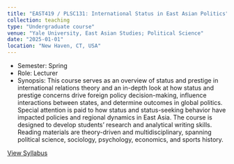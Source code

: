 ```yaml
---
title: "EAST419 / PLSC131: International Status in East Asian Politics"
collection: teaching
type: "Undergraduate course"
venue: "Yale University, East Asian Studies; Political Science"
date: "2025-01-01"
location: "New Haven, CT, USA"
---
```

* Semester: Spring
* Role: Lecturer
* Synopsis: This course serves as an overview of status and prestige in international relations theory and an in-depth look at how status and prestige concerns drive foreign policy decision-making, influence interactions between states, and determine outcomes in global politics. Special attention is paid to how status and status-seeking behavior have impacted policies and regional dynamics in East Asia. The course is designed to develop students’ research and analytical writing skills. Reading materials are theory-driven and multidisciplinary, spanning political science, sociology, psychology, economics, and sports history.

[View Syllabus][def]

[def]: website/files/Mathieu_Intl_Status_EAPol_Syllabus.pdf